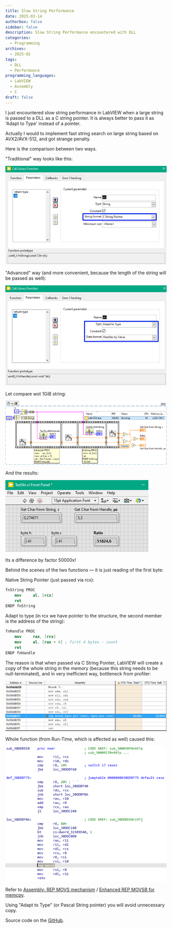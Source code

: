 ```yaml
---
title: Slow String Performance
date: 2025-02-14
authorbox: false
sidebar: false
description: Slow String Performance encountered with DLL
categories:
  - Programming
archives:
  - 2025-02
tags:
  - DLL
  - Performance
programming_languages:
  - LabVIEW
  - Assembly
  - C
draft: false
---
```

I just encountered slow string performance in LabVIEW when a large string is passed to a DLL as a C string pointer. It is always better to pass it as 'Adapt to Type' instead of a pointer.
<!--more-->

Actually I would to implement fast string search on large string based on AVX2/AVX-512, and got strange penalty.

Here is the comparison between two ways.

"Traditional" way looks like this:

![image-20250214140636323](assets/image-20250214140636323.png)

"Advanced" way (and more convenient, because the length of the string will be passed as well):

![image-20250214140747101](assets/image-20250214140747101.png)

Let compare wot 1GiB string:

![](assets/str-snippet.png)

And the results:

![image-20250214140926892](assets/image-20250214140926892.png)

Its a difference by factor 50000x!

Behind the scenes of the two functions — it is just reading of the first byte:

Native String Pointer (just passed via rcx):

```nasm
fnString PROC
	mov		al, [rcx]
	ret
ENDP fnString
```

Adapt to type (in rcx we have pointer to the structure, the second member is the address of the string):

```nasm
fnHandle PROC
	mov     rax, [rcx]
	mov		al, [rax + 4] ; first 4 bytes - count
	ret
ENDP fnHandle
```

The reason is that when passed via C String Pointer, LabVIEW will create a copy of the whole string in the memory (because this string needs to be null-terminated), and in very inefficient way, bottleneck from profiler:

![image-20250214141437789](assets/image-20250214141437789.png)

Whole function (from Run-Time, which is affected as well) caused this:

![image-20250214141523726](assets/image-20250214141523726.png)

Refer to [Assembly: REP MOVS mechanism](https://stackoverflow.com/questions/27804852/assembly-rep-movs-mechanism#:~:text=In%20this%20case%2C%20you%20will,of%20memory%20to%20somewhere%20else.) / [Enhanced REP MOVSB for memcpy](https://stackoverflow.com/questions/43343231/enhanced-rep-movsb-for-memcpy). 

Using "Adapt to Type" (or Pascal String pointer) you will avoid unnecessary copy.

Source code on the [GitHub](https://github.com/AndrDm/LabVIEW-SlowString-Search/tree/main/SlowStringIssue).

